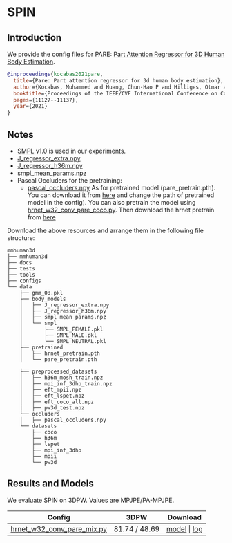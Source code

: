 # SPIN

## Introduction

We provide the config files for PARE: [Part Attention Regressor for 3D Human Body Estimation](https://arxiv.org/abs/2104.08527).

```BibTeX
@inproceedings{kocabas2021pare,
  title={Pare: Part attention regressor for 3d human body estimation},
  author={Kocabas, Muhammed and Huang, Chun-Hao P and Hilliges, Otmar and Black, Michael J},
  booktitle={Proceedings of the IEEE/CVF International Conference on Computer Vision},
  pages={11127--11137},
  year={2021}
}
```

## Notes

- [SMPL](https://smpl.is.tue.mpg.de/) v1.0 is used in our experiments.
- [J_regressor_extra.npy](https://openmmlab-share.oss-cn-hangzhou.aliyuncs.com/mmhuman3d/models/J_regressor_extra.npy?versionId=CAEQHhiBgIDD6c3V6xciIGIwZDEzYWI5NTBlOTRkODU4OTE1M2Y4YTI0NTVlZGM1)
- [J_regressor_h36m.npy](https://openmmlab-share.oss-cn-hangzhou.aliyuncs.com/mmhuman3d/models/J_regressor_h36m.npy?versionId=CAEQHhiBgIDE6c3V6xciIDdjYzE3MzQ4MmU4MzQyNmRiZDA5YTg2YTI5YWFkNjRi)
- [smpl_mean_params.npz](https://openmmlab-share.oss-cn-hangzhou.aliyuncs.com/mmhuman3d/models/smpl_mean_params.npz?versionId=CAEQHhiBgICN6M3V6xciIDU1MzUzNjZjZGNiOTQ3OWJiZTJmNThiZmY4NmMxMTM4)
- Pascal Occluders for the pretraining:
    - [pascal_occluders.npy](https://openmmlab-share.oss-cn-hangzhou.aliyuncs.com/mmhuman3d/models/spin/static_fits/coco_fits.npy?versionId=CAEQHhiBgMCr4ZvV6xciIGY1OTZjM2NlZWI3ZDRjMzI5ODE0MWQxYjM2M2Y4NTVk)
As for pretrained model (pare_pretrain.pth). You can download it from [here]() and change the path of pretrained model in the config).
You can also pretrain the model using [hrnet_w32_conv_pare_coco.py]([hrnet_w32_conv_pare_coco.py]). Then download the hrnet pretrain from [here]()

Download the above resources and arrange them in the following file structure:

```text
mmhuman3d
├── mmhuman3d
├── docs
├── tests
├── tools
├── configs
└── data
    ├── gmm_08.pkl
    ├── body_models
    │   ├── J_regressor_extra.npy
    │   ├── J_regressor_h36m.npy
    │   ├── smpl_mean_params.npz
    │   └── smpl
    │       ├── SMPL_FEMALE.pkl
    │       ├── SMPL_MALE.pkl
    │       └── SMPL_NEUTRAL.pkl
    ├── pretrained
    │   ├── hrnet_pretrain.pth
    │   └── pare_pretrain.pth

    ├── preprocessed_datasets
    │   ├── h36m_mosh_train.npz
    │   ├── mpi_inf_3dhp_train.npz
    │   ├── eft_mpii.npz
    │   ├── eft_lspet.npz
    │   ├── eft_coco_all.npz
    |   ├── pw3d_test.npz
    └── occluders
    │   ├── pascal_occluders.npy
    └── datasets
        ├── coco
        ├── h36m
        ├── lspet
        ├── mpi_inf_3dhp
        ├── mpii
        └── pw3d

```


## Results and Models

We evaluate SPIN on 3DPW. Values are MPJPE/PA-MPJPE.

| Config | 3DPW    | Download |
|:------:|:-------:|:------:|
| [hrnet_w32_conv_pare_mix.py](hrnet_w32_conv_pare_mix.py) | 81.74 / 48.69 | [model](https://openmmlab-share.oss-cn-hangzhou.aliyuncs.com/mmhuman3d/models/spin/resnet50_spin_pw3d-e1857270_20211201.pth?versionId=CAEQHhiBgMDyvYnS6xciIDZhNTg4NmM4OGE4MTQ0ODRhY2JlY2JmZDI4ZWQ0ZmU3) &#124; [log](https://openmmlab-share.oss-cn-hangzhou.aliyuncs.com/mmhuman3d/models/spin/20211129_160633.log?versionId=CAEQHhiBgICCvYnS6xciIDIwMmVlNjZiYzFjOTQ1ZjBiMjg3NTJkY2U5YWMwZDJl) |
